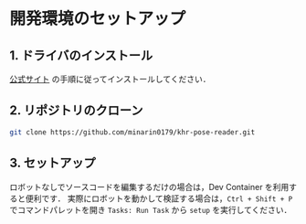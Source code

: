 # 開発環境のセットアップ

## 1. ドライバのインストール

[公式サイト](https://kondo-robot.com/faq/ko-driver-2023) の手順に従ってインストールしてください．

## 2. リポジトリのクローン

```bash
git clone https://github.com/minarin0179/khr-pose-reader.git
```

## 3. セットアップ

ロボットなしでソースコードを編集するだけの場合は，Dev Container を利用すると便利です．
実際にロボットを動かして検証する場合は，`Ctrl + Shift + P` でコマンドパレットを開き `Tasks: Run Task` から `setup` を実行してください．
